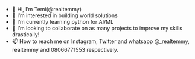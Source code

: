 - 👋 Hi, I’m Temi(@realtemmy)
- 👀 I’m interested in building world solutions
- 🌱 I’m currently learning python for AI/ML
- 💞️ I’m looking to collaborate on as many projects to improve my skills drastically!
- 📫 How to reach me on Instagram, Twitter and whatsapp @_realtemmy, realtemmy and 08066771553 respectively.

<!---
realtemmy/realtemmy is a ✨ special ✨ repository because its `README.md` (this file) appears on your GitHub profile.
You can click the Preview link to take a look at your changes.
--->
